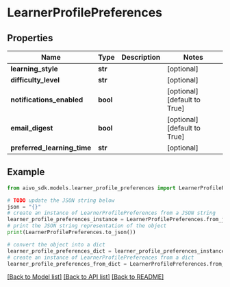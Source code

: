 # LearnerProfilePreferences

## Properties

Name | Type | Description | Notes
------------ | ------------- | ------------- | -------------
**learning_style** | **str** |  | [optional]
**difficulty_level** | **str** |  | [optional]
**notifications_enabled** | **bool** |  | [optional] [default to True]
**email_digest** | **bool** |  | [optional] [default to True]
**preferred_learning_time** | **str** |  | [optional]

## Example

```python
from aivo_sdk.models.learner_profile_preferences import LearnerProfilePreferences

# TODO update the JSON string below
json = "{}"
# create an instance of LearnerProfilePreferences from a JSON string
learner_profile_preferences_instance = LearnerProfilePreferences.from_json(json)
# print the JSON string representation of the object
print(LearnerProfilePreferences.to_json())

# convert the object into a dict
learner_profile_preferences_dict = learner_profile_preferences_instance.to_dict()
# create an instance of LearnerProfilePreferences from a dict
learner_profile_preferences_from_dict = LearnerProfilePreferences.from_dict(learner_profile_preferences_dict)
```

[[Back to Model list]](../README.md#documentation-for-models) [[Back to API list]](../README.md#documentation-for-api-endpoints) [[Back to README]](../README.md)

